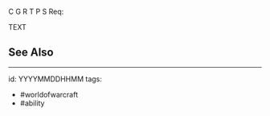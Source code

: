 ###### 
C 
G 
R 
T 
P 
S 
Req: 

TEXT

## See Also

---

id: YYYYMMDDHHMM
tags:
 - #worldofwarcraft
 - #ability
